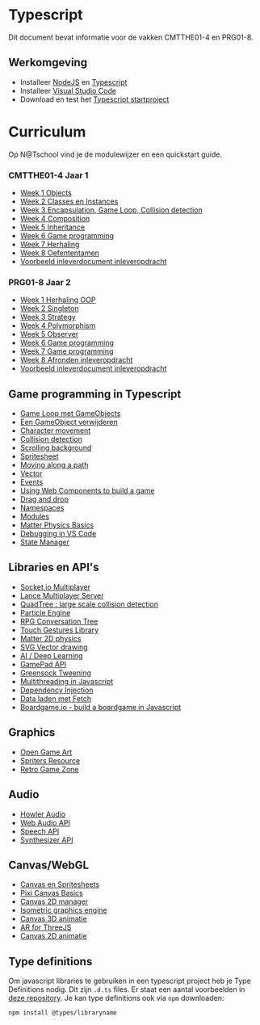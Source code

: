 # Typescript

Dit document bevat informatie voor de vakken CMTTHE01-4 en PRG01-8. 

## Werkomgeving

- Installeer [NodeJS](https://nodejs.org/en/) en [Typescript](https://www.typescriptlang.org)
- Installeer [Visual Studio Code](https://code.visualstudio.com)
- Download en test het [Typescript startproject](https://github.com/HR-CMGT/Typescript-startproject)

# Curriculum

Op N@Tschool vind je de modulewijzer en een quickstart guide.

### CMTTHE01-4 Jaar 1
- [Week 1 Objects](https://github.com/HR-CMGT/CMTTHE04-Week1-oefening1)
- [Week 2 Classes en Instances](https://github.com/HR-CMGT/CMTTHE04-Week2-oefening1)
- [Week 3 Encapsulation, Game Loop, Collision detection](https://github.com/HR-CMGT/CMTTHE04-Week3-oefening1)
- [Week 4 Composition](https://github.com/HR-CMGT/CMTTHE04-Week4-oefening1)
- [Week 5 Inheritance]()
- [Week 6 Game programming]()
- [Week 7 Herhaling]()
- [Week 8 Oefententamen]()
- [Voorbeeld inleverdocument inleveropdracht](inleverdocument4.md)

### PRG01-8 Jaar 2
- [Week 1 Herhaling OOP](https://github.com/HR-CMGT/PRG08-Week1-oefening1)
- [Week 2 Singleton](https://github.com/HR-CMGT/PRG08-Week2-oefening1)
- [Week 3 Strategy](https://github.com/HR-CMGT/PRG08-Week3-oefening1)
- [Week 4 Polymorphism](https://github.com/HR-CMGT/PRG08-Week4-oefening1)
- [Week 5 Observer]()
- [Week 6 Game programming]()
- [Week 7 Game programming]()
- [Week 8 Afronden inleveropdracht]()
- [Voorbeeld inleverdocument inleveropdracht](inleverdocument8.md)

## Game programming in Typescript

- [Game Loop met GameObjects](snippets/game.md)
- [Een GameObject verwijderen](snippets/remove.md)
- [Character movement](snippets/movement.md)
- [Collision detection](snippets/collision.md)
- [Scrolling background](snippets/scrolling.md)
- [Spritesheet](snippets/spritesheet.md)
- [Moving along a path](snippets/path.md)
- [Vector](snippets/vector.md)
- [Events](snippets/events.md)
- [Using Web Components to build a game](https://github.com/KokoDoko/game-custom-elements)
- [Drag and drop](snippets/drag.md)
- [Namespaces](snippets/namespace.md)
- [Modules](snippets/modules.md)
- [Matter Physics Basics](snippets/matter.md)
- [Debugging in VS Code](snippets/debug.md)
- [State Manager](snippets/state.md)

## Libraries en API's

- [Socket.io Multiplayer](https://socket.io)
- [Lance Multiplayer Server](http://lance.gg)
- [QuadTree : large scale collision detection](https://github.com/timohausmann/quadtree-js)
- [Particle Engine](https://vincentgarreau.com/particles.js/)
- [RPG Conversation Tree](https://github.com/google/bottery)
- [Touch Gestures Library](https://hammerjs.github.io)
- [Matter 2D physics](http://brm.io/matter-js/)
- [SVG Vector drawing](http://svgjs.com)
- [AI / Deep Learning](https://deeplearnjs.org)
- [GamePad API](https://developer.mozilla.org/en-US/docs/Web/API/Gamepad_API/Using_the_Gamepad_API)
- [Greensock Tweening](https://greensock.com)
- [Multithreading in Javascript](https://keithwhor.github.io/multithread.js/)
- [Dependency Injection](https://www.npmjs.com/package/container-ioc)
- [Data laden met Fetch](snippets/fetch.md)
- [Boardgame.io - build a boardgame in Javascript](http://boardgame.io/#/)

## Graphics

- [Open Game Art](https://opengameart.org/)
- [Spriters Resource](https://www.spriters-resource.com/)
- [Retro Game Zone](https://retrogamezone.co.uk/)

## Audio

- [Howler Audio](https://howlerjs.com)
- [Web Audio API](https://developer.mozilla.org/en-US/docs/Web/API/Web_Audio_API)	
- [Speech API](https://developer.mozilla.org/en-US/docs/Web/API/Web_Speech_API)
- [Synthesizer API](https://developer.mozilla.org/en-US/docs/Web/API/OscillatorNode)

## Canvas/WebGL

- [Canvas en Spritesheets](snippets/canvas.md)
- [Pixi Canvas Basics](snippets/pixi.md)
- [Canvas 2D manager](http://www.pixijs.com)
- [Isometric graphics engine](http://jdan.github.io/isomer/)
- [Canvas 3D animatie](https://threejs.org)
- [AR for ThreeJS](https://github.com/jeromeetienne/AR.js)
- [Canvas 2D animatie](http://createjs.com)

## Type definitions

Om javascript libraries te gebruiken in een typescript project heb je Type Definitions nodig. Dit zijn `.d.ts` files. Er staat een aantal voorbeelden in [deze repository](https://github.com/HR-CMGT/Typescript/tree/master/definitions). Je kan type definitions ook via `npm` downloaden:

`npm install @types/libraryname`
